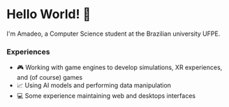# Hello World! 👾
I'm Amadeo, a Computer Science student at the Brazilian university UFPE.

### Experiences 
* 🎮 Working with game engines to develop simulations, XR experiences, and (of course) games
* 📈 Using AI models and performing data manipulation
* 💻 Some experience maintaining web and desktops interfaces
